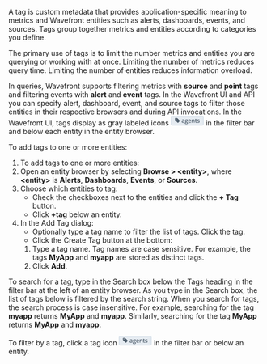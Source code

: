 A tag is custom metadata that provides application-specific meaning to metrics and Wavefront entities such as alerts, dashboards, events, and sources. Tags group together metrics and entities according to categories you define.

The primary use of tags is to limit the number metrics and entities you are querying or working with at once. Limiting the number of metrics reduces query time. Limiting the number of entities reduces information overload.

In queries, Wavefront supports filtering metrics with **source** and **point** tags and filtering events with **alert** and **event** tags. In the Wavefront UI and API you can specify alert, dashboard, event, and source tags to filter those entities in their respective browsers and during API invocations. In the Wavefront UI, tags display as gray labeled icons ![agents tag](images/agents_tag.png#inline) in the filter bar and below each entity in the entity browser.

To add tags to one or more entities:

1. To add tags to one or more entities:
1. Open an entity browser by selecting **Browse \> \<entity\>**, where **\<entity\>** is **Alerts**, **Dashboards**, **Events**, or **Sources**.
1. Choose which entities to tag:
    - Check the checkboxes next to the entities and click the **+ Tag** button.
    - Click **+tag** below an entity.
1. In the Add Tag dialog:
    - Optionally type a tag name to filter the list of tags. Click the tag.
    - Click the Create Tag button at the bottom:
    1. Type a tag name. Tag names are case sensitive. For example, the tags **MyApp** and **myapp** are stored as distinct tags.
    1. Click **Add**.

To search for a tag, type in the Search box below the Tags heading in the filter bar at the left of an entity browser. As you type in the Search box, the list of tags below is filtered by the search string. When you search for tags, the search process is case insensitive. For example, searching for the tag **myapp** returns **MyApp** and **myapp**. Similarly, searching for the tag **MyApp** returns **MyApp** and **myapp**.

To filter by a tag, click a tag icon ![agents tag](images/agents_tag.png#inline) in the filter bar or below an entity.

